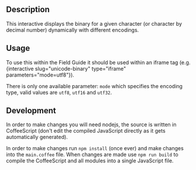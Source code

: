 
## Description

This interactive displays the binary for a given character (or character by
decimal number) dynamically with different encodings.

## Usage

To use this within the Field Guide it should be used within an iframe tag (e.g. {interactive slug="unicode-binary" type="iframe" parameters="mode=utf8"}).

There is only one available parameter: `mode` which specifies the encoding type, valid values are `utf8`, `utf16` and `utf32`.

## Development

In order to make changes you will need nodejs, the source is written in CoffeeScript (don't edit the compiled JavaScript directly as it gets automatically generated).

In order to make changes run `npm install` (once ever) and make changes into the `main.coffee` file. When changes are made use `npm run build` to compile the CoffeeScript and all modules into a single JavaScript file.
